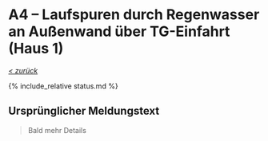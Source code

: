 # A4 &ndash; Laufspuren durch Regenwasser an Außenwand über TG-Einfahrt (Haus 1)

_[&lt; zurück](../../index.md)_

{% include_relative status.md %}

## Ursprünglicher Meldungstext

> Bald mehr Details
